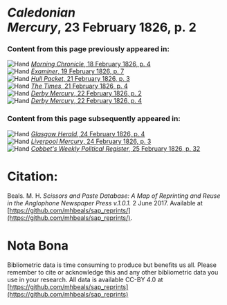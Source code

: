 # *Caledonian Mercury*, 23 February 1826, p. 2  
  
### Content from this page previously appeared in:  
![Hand](http://scissorsandpaste.net/wp-content/uploads/2017/06/smallhandpointer.png) [*Morning Chronicle*, 18 February 1826, p. 4](https://mhbeals.github.io/sap_html/Morning-Chronicle/Morning-Chronicle-18-February-1826-p-4)  
![Hand](http://scissorsandpaste.net/wp-content/uploads/2017/06/smallhandpointer.png) [*Examiner*, 19 February 1826, p. 7](https://mhbeals.github.io/sap_html/Examiner/Examiner-19-February-1826-p-7)  
![Hand](http://scissorsandpaste.net/wp-content/uploads/2017/06/smallhandpointer.png) [*Hull Packet*, 21 February 1826, p. 3](https://mhbeals.github.io/sap_html/Hull-Packet/Hull-Packet-21-February-1826-p-3)  
![Hand](http://scissorsandpaste.net/wp-content/uploads/2017/06/smallhandpointer.png) [*The Times*, 21 February 1826, p. 4](https://mhbeals.github.io/sap_html/The-Times/The-Times-21-February-1826-p-4)  
![Hand](http://scissorsandpaste.net/wp-content/uploads/2017/06/smallhandpointer.png) [*Derby Mercury*, 22 February 1826, p. 2](https://mhbeals.github.io/sap_html/Derby-Mercury/Derby-Mercury-22-February-1826-p-2)  
![Hand](http://scissorsandpaste.net/wp-content/uploads/2017/06/smallhandpointer.png) [*Derby Mercury*, 22 February 1826, p. 4](https://mhbeals.github.io/sap_html/Derby-Mercury/Derby-Mercury-22-February-1826-p-4)  
  
### Content from this page subsequently appeared in:  
![Hand](http://scissorsandpaste.net/wp-content/uploads/2017/06/smallhandpointer.png) [*Glasgow Herald*, 24 February 1826, p. 4](https://mhbeals.github.io/sap_html/Glasgow-Herald/Glasgow-Herald-24-February-1826-p-4)  
![Hand](http://scissorsandpaste.net/wp-content/uploads/2017/06/smallhandpointer.png) [*Liverpool Mercury*, 24 February 1826, p. 3](https://mhbeals.github.io/sap_html/Liverpool-Mercury/Liverpool-Mercury-24-February-1826-p-3)  
![Hand](http://scissorsandpaste.net/wp-content/uploads/2017/06/smallhandpointer.png) [*Cobbet's Weekly Political Register*, 25 February 1826, p. 32](https://mhbeals.github.io/sap_html/Cobbet's-Weekly-Political-Register/Cobbet's-Weekly-Political-Register-25-February-1826-p-32)  


# Citation: 

Beals. M. H. *Scissors and Paste Database: A Map of Reprinting and Reuse in the Anglophone Newspaper Press v.1.0.1.* 2 June 2017. Available at [https://github.com/mhbeals/sap_reprints/](https://github.com/mhbeals/sap_reprints/). 

# Nota Bona

Bibliometric data is time consuming to produce but benefits us all. Please remember to cite or acknowledge this and any other bibliometric data you use in your research. All data is available CC-BY 4.0 at [https://github.com/mhbeals/sap_reprints](https://github.com/mhbeals/sap_reprints)